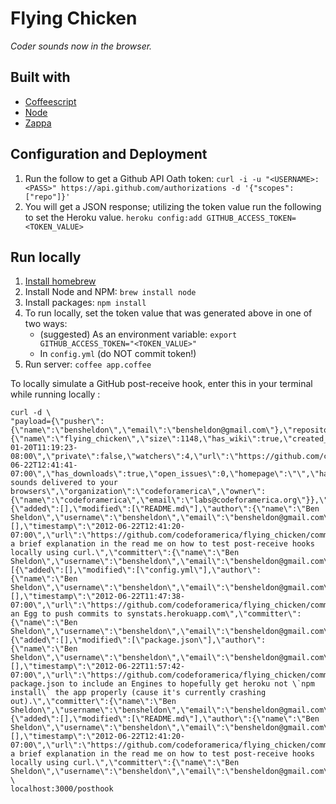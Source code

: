 # Flying Chicken

*Coder sounds now in the browser.*

## Built with

 * [Coffeescript](http://coffeescript.org/)
 * [Node](http://nodejs.org/)
 * [Zappa](http://zappajs.org/)
 
## Configuration and Deployment

1. Run the follow to get a Github API Oath token: `curl -i -u "<USERNAME>:<PASS>" https://api.github.com/authorizations -d '{"scopes":["repo"]}'`
2. You will get a JSON response; utilizing the token value run the following to set the Heroku value. `heroku config:add GITHUB_ACCESS_TOKEN=<TOKEN_VALUE>`

## Run locally

1. [Install homebrew](https://github.com/mxcl/homebrew/wiki/Installation)
2. Install Node and NPM: `brew install node`
3. Install packages: `npm install`
4. To run locally, set the token value that was generated above in one of two ways:
    * (suggested) As an environment variable: `export GITHUB_ACCESS_TOKEN="<TOKEN_VALUE>"`
    * In `config.yml` (do NOT commit token!)
5. Run server: `coffee app.coffee`

To locally simulate a GitHub post-receive hook, enter this in your terminal while running locally :

	curl -d \
	"payload={\"pusher\":{\"name\":\"bensheldon\",\"email\":\"bensheldon@gmail.com\"},\"repository\":{\"name\":\"flying_chicken\",\"size\":1148,\"has_wiki\":true,\"created_at\":\"2012-01-20T11:19:23-08:00\",\"private\":false,\"watchers\":4,\"url\":\"https://github.com/codeforamerica/flying_chicken\",\"fork\":false,\"language\":\"JavaScript\",\"pushed_at\":\"2012-06-22T12:41:41-07:00\",\"has_downloads\":true,\"open_issues\":0,\"homepage\":\"\",\"has_issues\":true,\"forks\":1,\"description\":\"Coder sounds delivered to your browsers\",\"organization\":\"codeforamerica\",\"owner\":{\"name\":\"codeforamerica\",\"email\":\"labs@codeforamerica.org\"}},\"forced\":false,\"after\":\"e4a32a2da0050a283e8661159d55f8458e50466f\",\"head_commit\":{\"added\":[],\"modified\":[\"README.md\"],\"author\":{\"name\":\"Ben Sheldon\",\"username\":\"bensheldon\",\"email\":\"bensheldon@gmail.com\"},\"removed\":[],\"timestamp\":\"2012-06-22T12:41:20-07:00\",\"url\":\"https://github.com/codeforamerica/flying_chicken/commit/e4a32a2da0050a283e8661159d55f8458e50466f\",\"id\":\"e4a32a2da0050a283e8661159d55f8458e50466f\",\"distinct\":true,\"message\":\"Added a brief explanation in the read me on how to test post-receive hooks locally using curl.\",\"committer\":{\"name\":\"Ben Sheldon\",\"username\":\"bensheldon\",\"email\":\"bensheldon@gmail.com\"}},\"deleted\":false,\"commits\":[{\"added\":[],\"modified\":[\"config.yml\"],\"author\":{\"name\":\"Ben Sheldon\",\"username\":\"bensheldon\",\"email\":\"bensheldon@gmail.com\"},\"removed\":[],\"timestamp\":\"2012-06-22T11:47:38-07:00\",\"url\":\"https://github.com/codeforamerica/flying_chicken/commit/818e2d1a703422167a7a23d81e81050c6d3bcadf\",\"id\":\"818e2d1a703422167a7a23d81e81050c6d3bcadf\",\"distinct\":true,\"message\":\"Added an Egg to push commits to synstats.herokuapp.com\",\"committer\":{\"name\":\"Ben Sheldon\",\"username\":\"bensheldon\",\"email\":\"bensheldon@gmail.com\"}},{\"added\":[],\"modified\":[\"package.json\"],\"author\":{\"name\":\"Ben Sheldon\",\"username\":\"bensheldon\",\"email\":\"bensheldon@gmail.com\"},\"removed\":[],\"timestamp\":\"2012-06-22T11:57:42-07:00\",\"url\":\"https://github.com/codeforamerica/flying_chicken/commit/7cab977b5de116d5142d9e93540b2931a6f3d324\",\"id\":\"7cab977b5de116d5142d9e93540b2931a6f3d324\",\"distinct\":true,\"message\":\"Updated package.json to include an Engines to hopefully get heroku not \`npm install\` the app properly (cause it's currently crashing out).\",\"committer\":{\"name\":\"Ben Sheldon\",\"username\":\"bensheldon\",\"email\":\"bensheldon@gmail.com\"}},{\"added\":[],\"modified\":[\"README.md\"],\"author\":{\"name\":\"Ben Sheldon\",\"username\":\"bensheldon\",\"email\":\"bensheldon@gmail.com\"},\"removed\":[],\"timestamp\":\"2012-06-22T12:41:20-07:00\",\"url\":\"https://github.com/codeforamerica/flying_chicken/commit/e4a32a2da0050a283e8661159d55f8458e50466f\",\"id\":\"e4a32a2da0050a283e8661159d55f8458e50466f\",\"distinct\":true,\"message\":\"Added a brief explanation in the read me on how to test post-receive hooks locally using curl.\",\"committer\":{\"name\":\"Ben Sheldon\",\"username\":\"bensheldon\",\"email\":\"bensheldon@gmail.com\"}}],\"ref\":\"refs/heads/master\",\"compare\":\"https://github.com/codeforamerica/flying_chicken/compare/54bba782431a...e4a32a2da005\",\"before\":\"54bba782431a8e134b7133c75b94201c326bc7c9\",\"created\":false}" \
	localhost:3000/posthook
